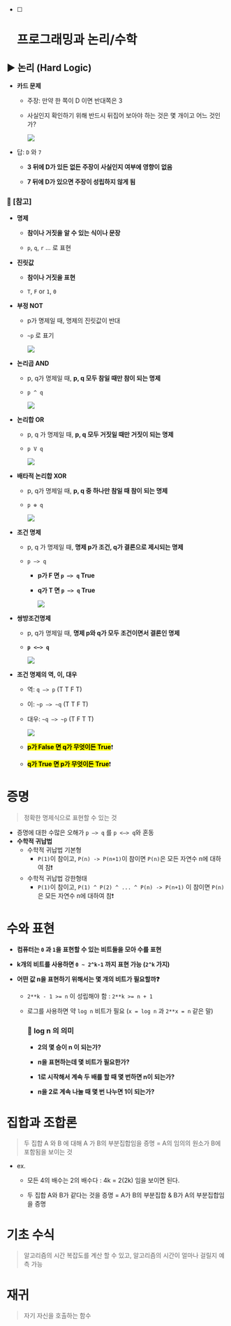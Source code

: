 - [ ] # 프로그래밍과 논리/수학

## ▶ 논리 (Hard Logic)

* **카드 문제**
  
  * 주장: 만약 한 쪽이 D 이면 반대쪽은 3
  
  * 사실인지 확인하기 위해  반드시 뒤집어 보아야 하는 것은 몇 개이고 어느 것인가?
    
    ![](Computational%20Thinking_assets/2022-09-14-01-33-32-image.png)

* 답: `D` 와 `7`
  
  * **3 뒤에 D가 있든 없든 주장이 사실인지 여부에 영향이 없음**
  
  * **7 뒤에 D가 있으면 주장이 성립하지 않게 됨**

### 📌 [참고]

* **명제**
  
  * **참이나 거짓을 알 수 있는 식이나 문장**
  
  * `p`, `q`, `r` ... 로 표현

* **진릿값**
  
  * **참이나 거짓을 표현**
  
  * `T`, `F` or `1`, `0`

* **부정 NOT**
  
  * p가 명제일 때, 명제의 진릿값이 반대
  
  * `~p` 로 표기
    
    ![](Computational%20Thinking_assets/2022-09-14-01-41-20-image.png)

* **논리곱 AND**
  
  * p, q가 명제일 때, **p, q 모두 참일 때만 참이 되는 명제**
  
  * `p ^ q`
    
    ![](Computational%20Thinking_assets/2022-09-14-01-42-51-image.png)

* **논리합 OR**
  
  * p, q 가 명제일 때, **p, q 모두 거짓일 때만 거짓이 되는 명제**
  
  * `p V q`
    
    ![](Computational%20Thinking_assets/2022-09-14-01-43-43-image.png)

* **배타적 논리합 XOR**
  
  * p, q가 명제일 때, **p, q 중 하나만 참일 때 참이 되는 명제**
  
  * `p ⊕ q`
    
    ![](Computational%20Thinking_assets/2022-09-14-01-44-50-image.png)

* **조건 명제**
  
  * p, q 가 명제일 때, **명제 p가 조건, q가 결론으로 제시되는 명제**
  
  * `p –> q`
    
    * **p가 F 면 `p –> q` True**
    
    * **q가 T 면 `p –> q` True**
      
      **![](Computational%20Thinking_assets/2022-09-14-01-50-36-image.png)**

* **쌍방조건명제**
  
  * p, q가 명제일 때, **명제 p와 q가 모두 조건이면서 결론인 명제**
  
  * **`p <–> q`**
    
    **![](Computational%20Thinking_assets/2022-09-14-02-03-05-image.png)**

* **조건 명제의 역, 이, 대우**
  
  * 역: `q –> p` (T T F T)
  
  * 이: `~p –> ~q` (T T F T)
  
  * 대우: `~q –> ~p` (T F T T)
    
    ![](Computational%20Thinking_assets/2022-09-14-09-46-08-image.png)
  
  * <mark>**p가 False 면 q가 무엇이든 True**</mark>❗
  
  * <mark>**q가 True 면 p가 무엇이든 True**</mark>❗

# 증명

> 정확한 명제식으로 표현할 수 있는 것

* 증명에 대한 수많은 오해가 `p –> q` 를 `p <–> q`와 혼동
* **수학적 귀납법**
  * 수학적 귀납법 기본형
    * `P(1)`이 참이고, `P(n) -> P(n+1)`이 참이면 `P(n)`은 모든 자연수 n에 대하여 참❗
  * 수학적 귀납법 강한형태
    * `P(1)`이 참이고, `P(1) ^ P(2) ^ ... ^ P(n) -> P(n+1)` 이 참이면 `P(n)`은 모든 자연수 n에 대하여 참❗

# 수와 표현

* **컴퓨터는 `0` 과 `1`을 표현할 수 있는 비트들을 모아 수를 표현**

* **k개의 비트를 사용하면 `0 ~ 2^k-1` 까지 표현 가능 (`2^k` 가지)**

* **어떤 값 n을 표현하기 위해서는 몇 개의 비트가 필요할까❓**
  
  * `2**k - 1 >= n` 이 성립해야 함 : `2**k >= n + 1`
  
  * 로그를 사용하면 약 `log n` 비트가 필요 (`x = log n` 과 `2**x = n` 같은 말)
    
    ### 📌 log n 의 의미
    
    * **2의 몇 승이 n 이 되는가?**
    
    * **n을 표현하는데 몇 비트가 필요한가?**
    
    * **1로 시작해서 계속 두 배를 할 때 몇 번하면 n이 되는가?**
    
    * **n을 2로 계속 나눌 때 몇 번 나누면 1이 되는가?**

# 집합과 조합론

> 두 집합 A 와 B 에 대해 A 가 B의 부분집합임을 증명 = A의 임의의 원소가 B에 포함됨을 보이는 것

* ex.
  
  * 모든 4의 배수는 2의 배수다 : 4k = 2(2k) 임을 보이면 된다.
  
  * 두 집합 A와 B가 같다는 것을 증명 = A가 B의 부분집합 & B가 A의 부분집합임을 증명 

# 기초 수식

> 알고리즘의 시간 복잡도를 계산 할 수 있고, 알고리즘의 시간이 얼마나 걸릴지 예측 가능

# 재귀

> 자기 자신을 호출하는 함수
